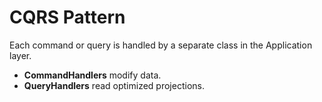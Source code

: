 ﻿#  CQRS Pattern

Each command or query is handled by a separate class in the Application layer.
- **CommandHandlers** modify data.
- **QueryHandlers** read optimized projections.
